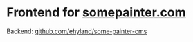 # Frontend for [somepainter.com](http://somepainter.com)
Backend: [github.com/ehyland/some-painter-cms](https://github.com/ehyland/some-painter-cms)
